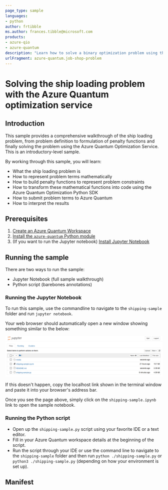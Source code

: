 ```yaml
---
page_type: sample
languages:
- python
author: frtibble
ms.author: frances.tibble@microsoft.com
products:
- azure-qio
- azure-quantum
description: "Learn how to solve a binary optimization problem using the Azure Quantum optimization service"
urlFragment: azure-quantum.job-shop-problem
---
```


# Solving the ship loading problem with the Azure Quantum optimization service

## Introduction

This sample provides a comprehensive walkthrough of the ship loading problem, from problem definition to formulation of penalty functions and finally solving the problem using the Azure Quantum Optimization Service. This is an introductory-level sample.

By working through this sample, you will learn:

- What the ship loading problem is
- How to represent problem terms mathematically
- How to build penalty functions to represent problem constraints
- How to transform these mathematical functions into code using the Azure Quantum Optimization Python SDK
- How to submit problem terms to Azure Quantum
- How to interpret the results

## Prerequisites

1. [Create an Azure Quantum Workspace](https://docs.microsoft.com/azure/quantum/how-to-use-the-python-sdk)
2. [Install the `azure-quantum` Python module](https://docs.microsoft.com/azure/quantum/how-to-use-the-python-sdk)
3. (If you want to run the Jupyter notebook) [Install Jupyter Notebook](https://jupyter.org/install)

## Running the sample

There are two ways to run the sample:

- Jupyter Notebook (full sample walkthrough)
- Python script (barebones annotations)

### Running the Jupyter Notebook

To run this sample, use the commandline to navigate to the `shipping-sample` folder and run `jupyter notebook`.

Your web browser should automatically open a new window showing something similar to the below:

![Jupyter Notebook landing page](./media/jupyter-homepage.png)

If this doesn't happen, copy the localhost link shown in the terminal window and paste it into your browser's address bar.

Once you see the page above, simply click on the `shipping-sample.ipynb` link to open the sample notebook.

### Running the Python script

- Open up the `shipping-sample.py` script using your favorite IDE or a text editor.
- Fill in your Azure Quantum workspace details at the beginning of the script.
- Run the script through your IDE or use the command line to navigate to the `shipping-sample` folder and then run `python ./shipping-sample.py` or `python3 ./shipping-sample.py` (depending on how your environment is set up).

## Manifest

<!-- TODO -->
